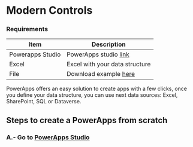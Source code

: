 # Modern Controls

### Requirements
| Item   | Description |
| ------ | ------ |
| Powerapps Studio | PowerApps studio [link](https://make.powerapps.com/) |
| Excel  | Excel with your data structure|
| File  | Download example [here](https://github.com/felixbons/PowerPlatform/blob/main/PowerApps/assets/files/Topic%201/Inventory.xlsx) |

PowerApps offers an easy solution to create apps with a few clicks, once you define your data structure, you can use next data sources: Excel, SharePoint, SQL or Dataverse.

## Steps to create a PowerApps from scratch

### A.- Go to [PowerApps Studio](https://make.powerapps.com/)
